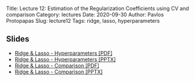 Title: Lecture 12: Estimation of the Regularization Coefficients using CV and comparison
Category: lectures
Date: 2020-09-30
Author: Pavlos Protopapas
Slug: lecture12
Tags: ridge, lasso, hyperparameters


## Slides

- [Ridge & Lasso - Hyperparameters [PDF]]({attach}slides/Lecture12_Regularization_Hyperparameters.pdf)
- [Ridge & Lasso - Hyperparameters [PPTX]]({attach}slides/Lecture12_Regularization_Hyperparameters.pptx)
- [Ridge & Lasso - Comparison [PDF]]({attach}slides/Lecture12_Regularization_Comparison.pdf)
- [Ridge & Lasso - Comparison [PPTX]]({attach}slides/Lecture12_Regularization_Comparison.pptx)
